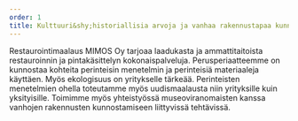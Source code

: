 ```yaml
---
order: 1
title: Kulttuuri&shy;historiallisia arvoja ja vanhaa rakennustapaa kunnioittaen
---
```

Restaurointimaalaus MIMOS Oy tarjoaa laadukasta ja ammattitaitoista restauroinnin ja pintakäsittelyn
kokonaispalveluja. Perusperiaatteemme on kunnostaa kohteita perinteisin menetelmin ja perinteisiä
materiaaleja käyttäen. Myös ekologisuus on yritykselle tärkeää.
Perinteisten menetelmien ohella toteutamme myös uudismaalausta niin yrityksille kuin yksityisille.
Toimimme myös yhteistyössä museoviranomaisten kanssa vanhojen rakennusten kunnostamiseen
liittyvissä tehtävissä.